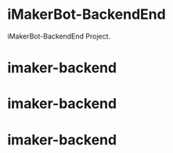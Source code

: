 # iMakerBot-BackendEnd
iMakerBot-BackendEnd Project.
# imaker-backend
# imaker-backend
# imaker-backend
